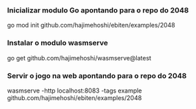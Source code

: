 ### Inicializar modulo Go apontando para o repo do 2048
go mod init github.com/hajimehoshi/ebiten/examples/2048

### Instalar o modulo wasmserve
go get github.com/hajimehoshi/wasmserve@latest

### Servir o jogo na web apontando para o repo do 2048
wasmserve -http localhost:8083 -tags example  github.com/hajimehoshi/ebiten/examples/2048